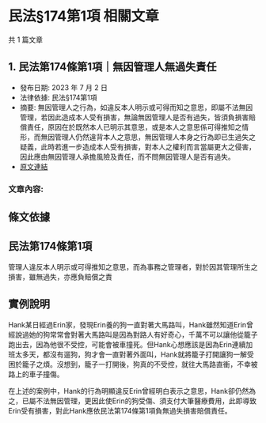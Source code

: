 # 民法§174第1項 相關文章

共 1 篇文章

## 1. 民法第174條第1項｜無因管理人無過失責任

- 發布日期: 2023 年 7 月 2 日
- 法律依據: 民法§174第1項
- 摘要: 無因管理人之行為，如違反本人明示或可得而知之意思，即屬不法無因管理，若因此造成本人受有損害，無論無因管理人是否有過失，皆須負損害賠償責任，原因在於既然本人已明示其意思，或是本人之意思係可得推知之情形，而無因管理人仍然違背本人之意思，無因管理人本身之行為即已生過失之疑義，此時若進一步造成本人受有損害，對本人之權利而言當屬更大之侵害，因此應由無因管理人承擔風險及責任，而不問無因管理人是否有過失。
- [原文連結](https://www.jasper-realestate.com/%e6%b0%91%e6%b3%95%e7%ac%ac_174_%e6%a2%9d%e7%ac%ac1%e9%a0%85%e7%84%a1%e5%9b%a0%e7%ae%a1%e7%90%86%e4%ba%ba%e7%84%a1%e9%81%8e%e5%a4%b1%e8%b2%ac%e4%bb%bb/)

### 文章內容:

## 條文依據

## 民法第174條第1項

管理人違反本人明示或可得推知之意思，而為事務之管理者，對於因其管理所生之損害，雖無過失，亦應負賠償之責

## 實例說明

Hank某日經過Erin家，發現Erin養的狗一直對著大馬路叫，Hank雖然知道Erin曾經說過她的狗常常會對著大馬路叫是因為對路人有好奇心，千萬不可以讓他從籠子跑出去，因為他很不受控，可能會被車撞死。但Hank心想應該是因為Erin連續加班太多天，都沒有遛狗，狗才會一直對著外面叫，Hank就將籠子打開讓狗一解受困於籠子之煩。沒想到，籠子一打開後，狗真的不受控，就往大馬路直衝，不幸被路上的車子撞傷。

在上述的案例中，Hank的行為明顯違反Erin曾經明白表示之意思，Hank卻仍然為之，已屬不法無因管理，更因此使Erin的狗受傷、須支付大筆醫療費用，此即導致Erin受有損害，對此Hank應依民法第174條第1項負無過失損害賠償責任。